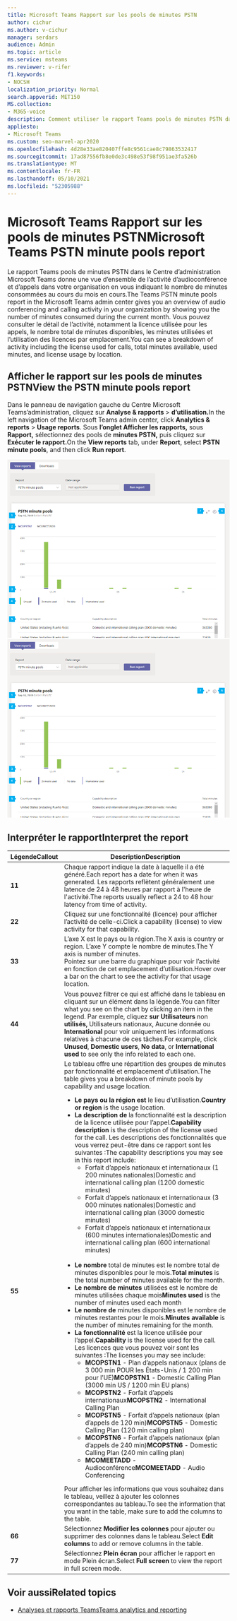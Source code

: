 ```yaml
---
title: Microsoft Teams Rapport sur les pools de minutes PSTN
author: cichur
ms.author: v-cichur
manager: serdars
audience: Admin
ms.topic: article
ms.service: msteams
ms.reviewer: v-rifer
f1.keywords:
- NOCSH
localization_priority: Normal
search.appverid: MET150
MS.collection:
- M365-voice
description: Comment utiliser le rapport Teams pools de minutes PSTN dans le Centre d’administration Microsoft Teams pour afficher les minutes consommées au sein de votre organisation au cours du mois en cours.
appliesto:
- Microsoft Teams
ms.custom: seo-marvel-apr2020
ms.openlocfilehash: 4d28e33ae820407ffe8c9561cae8c79863532417
ms.sourcegitcommit: 17ad87556fb8e0de3c498e53f98f951ae3fa526b
ms.translationtype: MT
ms.contentlocale: fr-FR
ms.lasthandoff: 05/10/2021
ms.locfileid: "52305988"
---
```

# <a name="microsoft-teams-pstn-minute-pools-report"></a><span data-ttu-id="e0949-103">Microsoft Teams Rapport sur les pools de minutes PSTN</span><span class="sxs-lookup"><span data-stu-id="e0949-103">Microsoft Teams PSTN minute pools report</span></span>

<span data-ttu-id="e0949-104">Le rapport Teams pools de minutes PSTN dans le Centre d’administration Microsoft Teams donne une vue d’ensemble de l’activité d’audioconférence et d’appels dans votre organisation en vous indiquant le nombre de minutes consommées au cours du mois en cours.</span><span class="sxs-lookup"><span data-stu-id="e0949-104">The Teams PSTN minute pools report in the Microsoft Teams admin center gives you an overview of audio conferencing and calling activity in your organization by showing you the number of minutes consumed during the current month.</span></span> <span data-ttu-id="e0949-105">Vous pouvez consulter le détail de l’activité, notamment la licence utilisée pour les appels, le nombre total de minutes disponibles, les minutes utilisées et l’utilisation des licences par emplacement.</span><span class="sxs-lookup"><span data-stu-id="e0949-105">You can see a breakdown of activity including the license used for calls, total minutes available, used minutes, and license usage by location.</span></span>

## <a name="view-the-pstn-minute-pools-report"></a><span data-ttu-id="e0949-106">Afficher le rapport sur les pools de minutes PSTN</span><span class="sxs-lookup"><span data-stu-id="e0949-106">View the PSTN minute pools report</span></span>

<span data-ttu-id="e0949-107">Dans le panneau de navigation gauche du Centre Microsoft Teams’administration, cliquez sur **Analyse & rapports**  >  **d’utilisation.**</span><span class="sxs-lookup"><span data-stu-id="e0949-107">In the left navigation of the Microsoft Teams admin center, click **Analytics & reports** > **Usage reports**.</span></span> <span data-ttu-id="e0949-108">Sous **l’onglet Afficher les rapports,** sous **Rapport,** sélectionnez des pools de **minutes PSTN,** puis cliquez sur **Exécuter le rapport.**</span><span class="sxs-lookup"><span data-stu-id="e0949-108">On the **View reports** tab, under **Report**, select **PSTN minute pools**, and then click **Run report**.</span></span>

<span data-ttu-id="e0949-109">![Capture d’écran du Teams des pools de minutes PSTN dans le Centre d’administration](../media/teams-reports-pstn-minute-pools-with-callouts.png "Capture d’écran du Teams des groupes de minutes PSTN dans le Centre d’administration Microsoft Teams avec des appels numéroés")</span><span class="sxs-lookup"><span data-stu-id="e0949-109">![Screenshot of the Teams PSTN minute pools report in the admin center](../media/teams-reports-pstn-minute-pools-with-callouts.png "Screenshot of the Teams PSTN minute pools report in the Microsoft Teams admin center with numbered callouts")</span></span>

## <a name="interpret-the-report"></a><span data-ttu-id="e0949-110">Interpréter le rapport</span><span class="sxs-lookup"><span data-stu-id="e0949-110">Interpret the report</span></span>

|<span data-ttu-id="e0949-111">Légende</span><span class="sxs-lookup"><span data-stu-id="e0949-111">Callout</span></span> |<span data-ttu-id="e0949-112">Description</span><span class="sxs-lookup"><span data-stu-id="e0949-112">Description</span></span>  |
|--------|-------------|
|<span data-ttu-id="e0949-113">**1**</span><span class="sxs-lookup"><span data-stu-id="e0949-113">**1**</span></span>   |<span data-ttu-id="e0949-114">Chaque rapport indique la date à laquelle il a été généré.</span><span class="sxs-lookup"><span data-stu-id="e0949-114">Each report has a date for when it was generated.</span></span> <span data-ttu-id="e0949-115">Les rapports reflètent généralement une latence de 24 à 48 heures par rapport à l'heure de l'activité.</span><span class="sxs-lookup"><span data-stu-id="e0949-115">The reports usually reflect a 24 to 48 hour latency from time of activity.</span></span> |
|<span data-ttu-id="e0949-116">**2**</span><span class="sxs-lookup"><span data-stu-id="e0949-116">**2**</span></span>   |<span data-ttu-id="e0949-117">Cliquez sur une fonctionnalité (licence) pour afficher l’activité de celle-ci.</span><span class="sxs-lookup"><span data-stu-id="e0949-117">Click a capability (license) to view activity for that capability.</span></span> |
|<span data-ttu-id="e0949-118">**3**</span><span class="sxs-lookup"><span data-stu-id="e0949-118">**3**</span></span>   |<span data-ttu-id="e0949-119">L’axe X est le pays ou la région.</span><span class="sxs-lookup"><span data-stu-id="e0949-119">The X axis is country or region.</span></span> <span data-ttu-id="e0949-120">L’axe Y compte le nombre de minutes.</span><span class="sxs-lookup"><span data-stu-id="e0949-120">The Y axis is number of minutes.</span></span> <br><span data-ttu-id="e0949-121">Pointez sur une barre du graphique pour voir l’activité en fonction de cet emplacement d’utilisation.</span><span class="sxs-lookup"><span data-stu-id="e0949-121">Hover over a bar on the chart to see the activity for that usage location.</span></span>  |
|<span data-ttu-id="e0949-122">**4**</span><span class="sxs-lookup"><span data-stu-id="e0949-122">**4**</span></span>   |<span data-ttu-id="e0949-123">Vous pouvez filtrer ce qui est affiché dans le tableau en cliquant sur un élément dans la légende.</span><span class="sxs-lookup"><span data-stu-id="e0949-123">You can filter what you see on the chart by clicking an item in the legend.</span></span> <span data-ttu-id="e0949-124">Par exemple, cliquez **sur Utilisateurs** non **utilisés,** Utilisateurs nationaux, Aucune donnée ou **International** pour voir uniquement les informations relatives à chacune de ces tâches.</span><span class="sxs-lookup"><span data-stu-id="e0949-124">For example, click **Unused**, **Domestic users**, **No data**, or **International used** to see only the info related to each one.</span></span> |
|<span data-ttu-id="e0949-125">**5**</span><span class="sxs-lookup"><span data-stu-id="e0949-125">**5**</span></span>   |<span data-ttu-id="e0949-126">Le tableau offre une répartition des groupes de minutes par fonctionnalité et emplacement d’utilisation.</span><span class="sxs-lookup"><span data-stu-id="e0949-126">The table gives you a breakdown of minute pools by capability and usage location.</span></span> <ul><li><span data-ttu-id="e0949-127">**Le pays ou la région est** le lieu d’utilisation.</span><span class="sxs-lookup"><span data-stu-id="e0949-127">**Country or region** is the usage location.</span></span> </li><li><span data-ttu-id="e0949-128">**La description de** la fonctionnalité est la description de la licence utilisée pour l’appel.</span><span class="sxs-lookup"><span data-stu-id="e0949-128">**Capability description** is the description of the license used for the call.</span></span>  <span data-ttu-id="e0949-129">Les descriptions des fonctionnalités que vous verrez peut-être dans ce rapport sont les suivantes :</span><span class="sxs-lookup"><span data-stu-id="e0949-129">The capability descriptions you may see in this report include:</span></span> <ul><li><span data-ttu-id="e0949-130">Forfait d’appels nationaux et internationaux (1 200 minutes nationales)</span><span class="sxs-lookup"><span data-stu-id="e0949-130">Domestic and international calling plan (1200 domestic minutes)</span></span></li><li><span data-ttu-id="e0949-131">Forfait d’appels nationaux et internationaux (3 000 minutes nationales)</span><span class="sxs-lookup"><span data-stu-id="e0949-131">Domestic and international calling plan (3000 domestic minutes)</span></span></li><li><span data-ttu-id="e0949-132">Forfait d’appels nationaux et internationaux (600 minutes internationales)</span><span class="sxs-lookup"><span data-stu-id="e0949-132">Domestic and international calling plan (600 international minutes)</span></span></li></ul></li><br><li><span data-ttu-id="e0949-133">**Le nombre** total de minutes est le nombre total de minutes disponibles pour le mois.</span><span class="sxs-lookup"><span data-stu-id="e0949-133">**Total minutes** is the total number of minutes available for the month.</span></span></li><li><span data-ttu-id="e0949-134">**Le nombre de minutes** utilisées est le nombre de minutes utilisées chaque mois</span><span class="sxs-lookup"><span data-stu-id="e0949-134">**Minutes used** is the number of minutes used each month</span></span></li> <li><span data-ttu-id="e0949-135">**Le nombre de** minutes disponibles est le nombre de minutes restantes pour le mois.</span><span class="sxs-lookup"><span data-stu-id="e0949-135">**Minutes available** is the number of minutes remaining for the month.</span></span></li><li><span data-ttu-id="e0949-136">**La fonctionnalité** est la licence utilisée pour l’appel.</span><span class="sxs-lookup"><span data-stu-id="e0949-136">**Capability** is the license used for the call.</span></span> <span data-ttu-id="e0949-137">Les licences que vous pouvez voir sont les suivantes :</span><span class="sxs-lookup"><span data-stu-id="e0949-137">The licenses you may see include:</span></span><ul><li><span data-ttu-id="e0949-138">**MCOPSTN1** - Plan d’appels nationaux (plans de 3 000 min POUR les États-Unis / 1 200 min pour l’UE)</span><span class="sxs-lookup"><span data-stu-id="e0949-138">**MCOPSTN1** - Domestic Calling Plan (3000 min US / 1200 min EU plans)</span></span></li><li><span data-ttu-id="e0949-139">**MCOPSTN2** - Forfait d’appels internationaux</span><span class="sxs-lookup"><span data-stu-id="e0949-139">**MCOPSTN2** - International Calling Plan</span></span></li><li><span data-ttu-id="e0949-140">**MCOPSTN5** - Forfait d’appels nationaux (plan d’appels de 120 min)</span><span class="sxs-lookup"><span data-stu-id="e0949-140">**MCOPSTN5** - Domestic Calling Plan (120 min calling plan)</span></span></li><li><span data-ttu-id="e0949-141">**MCOPSTN6** - Forfait d’appels nationaux (plan d’appels de 240 min)</span><span class="sxs-lookup"><span data-stu-id="e0949-141">**MCOPSTN6** - Domestic Calling Plan (240 min calling plan)</span></span></li><li><span data-ttu-id="e0949-142">**MCOMEETADD** - Audioconférence</span><span class="sxs-lookup"><span data-stu-id="e0949-142">**MCOMEETADD** - Audio Conferencing</span></span></li></ul></li> </ul> <span data-ttu-id="e0949-143">Pour afficher les informations que vous souhaitez dans le tableau, veillez à ajouter les colonnes correspondantes au tableau.</span><span class="sxs-lookup"><span data-stu-id="e0949-143">To see the information that you want in the table, make sure to add the columns to the table.</span></span>|
|<span data-ttu-id="e0949-144">**6**</span><span class="sxs-lookup"><span data-stu-id="e0949-144">**6**</span></span>   |<span data-ttu-id="e0949-145">Sélectionnez **Modifier les colonnes** pour ajouter ou supprimer des colonnes dans le tableau.</span><span class="sxs-lookup"><span data-stu-id="e0949-145">Select **Edit columns** to add or remove columns in the table.</span></span>|
|<span data-ttu-id="e0949-146">**7**</span><span class="sxs-lookup"><span data-stu-id="e0949-146">**7**</span></span>   |<span data-ttu-id="e0949-147">Sélectionnez **Plein écran** pour afficher le rapport en mode Plein écran.</span><span class="sxs-lookup"><span data-stu-id="e0949-147">Select **Full screen** to view the report in full screen mode.</span></span>|

## <a name="related-topics"></a><span data-ttu-id="e0949-148">Voir aussi</span><span class="sxs-lookup"><span data-stu-id="e0949-148">Related topics</span></span>

- [<span data-ttu-id="e0949-149">Analyses et rapports Teams</span><span class="sxs-lookup"><span data-stu-id="e0949-149">Teams analytics and reporting</span></span>](teams-reporting-reference.md)
